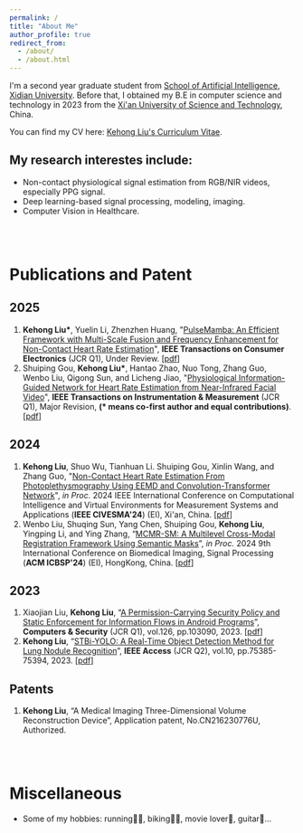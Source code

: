 ```yaml
---
permalink: /
title: "About Me"
author_profile: true
redirect_from: 
  - /about/
  - /about.html
---
```


I'm a second year graduate student from [School of Artificial Intelligence](https://sai.xidian.edu.cn/index.htm), [Xidian University](https://en.xidian.edu.cn/). Before that, I obtained my B.E in computer science and technology in 2023 from the [Xi'an University of Science and Technology](https://www.xust.edu.cn/), China.

<!-- I am currently advised by [Prof. Shuiping Gou](https://scholar.google.com/citations?user=QdUISv8AAAAJ&hl=zh-CN) from Key Lab of IPIU. -->

You can find my CV here: [Kehong Liu's Curriculum Vitae](../assets/CV.pdf).

## My research interestes include:
- Non-contact physiological signal estimation from RGB/NIR videos, especially PPG signal.
- Deep learning-based signal processing, modeling, imaging.
- Computer Vision in Healthcare.


<br><br>

# Publications and Patent

## 2025
1. **Kehong Liu\***, Yuelin Li, Zhenzhen Huang, "[PulseMamba: An Efficient Framework with Multi-Scale Fusion and Frequency Enhancement for Non-Contact Heart Rate Estimation](../assets/TCE.pdf)", **IEEE Transactions on Consumer Electronics** (JCR Q1), Under Review. [[pdf](../assets/TCE.pdf)]
2. Shuiping Gou, **Kehong Liu\***, Hantao Zhao, Nuo Tong, Zhang Guo, Wenbo Liu, Qigong Sun, and Licheng Jiao, "[Physiological Information-Guided Network for Heart Rate Estimation from Near-Infrared Facial Video](../assets/TIM.pdf)", **IEEE Transactions on Instrumentation & Measurement** (JCR Q1), Major Revision, **(\* means co-first author and equal contributions)**. [[pdf](../assets/TIM.pdf)]

## 2024
1. **Kehong Liu**, Shuo Wu, Tianhuan Li. Shuiping Gou, Xinlin Wang, and Zhang Guo, "[Non-Contact Heart Rate Estimation From Photoplethysmography Using EEMD and Convolution-Transformer Network](https://ieeexplore.ieee.org/stamp/stamp.jsp?tp=&arnumber=10586459)", *in Proc.* 2024 IEEE International Conference on Computational Intelligence and Virtual Environments for Measurement Systems and Applications (**IEEE CIVESMA'24**) (EI), Xi'an, China. [[pdf](https://ieeexplore.ieee.org/stamp/stamp.jsp?tp=&arnumber=10586459)]
2. Wenbo Liu, Shuqing Sun, Yang Chen, Shuiping Gou, **Kehong Liu**, Yingping Li, and Ying Zhang, “[MCMR-SM: A Multilevel Cross-Modal Registration Framework Using Semantic Masks](https://dl.acm.org/doi/pdf/10.1145/3707172.3707197)”, *in Proc.* 2024 9th International Conference on Biomedical Imaging, Signal Processing (**ACM ICBSP'24**) (EI), HongKong, China. [[pdf](https://dl.acm.org/doi/pdf/10.1145/3707172.3707197)]

   
## 2023
1. Xiaojian Liu, **Kehong Liu**, “[A Permission-Carrying Security Policy and Static Enforcement for Information Flows in Android Programs](https://pdf.sciencedirectassets.com/271887/1-s2.0-S0167404822X00138/1-s2.0-S0167404822004825/main.pdf?X-Amz-Security-Token=IQoJb3JpZ2luX2VjEO3%2F%2F%2F%2F%2F%2F%2F%2F%2F%2FwEaCXVzLWVhc3QtMSJIMEYCIQDJ2Ko1oAEMI00BNvRMPG7PxInlk2lUHSj%2FC2IM54tkZwIhAI22TKt24E%2BXaWJIZYjS8MCEzkj%2FoW6oE8PP5eUs0HxeKrMFCCYQBRoMMDU5MDAzNTQ2ODY1Igwo38pVUGSqP2IFcmAqkAVwrygkeQwfw8Xvo7TyrB4JkBH0chZS3ymvJLSQUzFMA0TwOPULqKJO%2FsDO1Gn6Vun4ZZNTcPpeJukTf7RP0IWshBPyvBnts3EITic%2Fp1MXD0Q9iM0iDidTTOZuldx5h%2B6r1eNRzbc3T189GXScTuZ9qiI3n9IuS3uPGVxyjl12nVLR0uwdqmuzuQxiuBqI2%2B6isO%2FKf4JVzvdfYwmE%2B5zJj8ntV0ZWTIfT7AtLFQs5AJZZJSVdKvyPDCC6whIAfByBdMyWuUfx1%2F41HEnsojZ5xXuKFp9IRJc4v4vxPqTD8tXfpZh1f5dFETSdIDIL89pb7w8%2FM%2Bts0zeHoRu%2Bld7ed0zFjj%2FLVGRt5fZuuxFtLarLzmgjxI%2Bb3ZbLH1cpjxPM7tQ2rGUXKPJvAeMOzy18o662gNMm1c5eB9EKAwOXvUDAD869xCOmO%2FdBPaBRgRlW4KK%2FJdHZGuxwn%2Bk86F1f8YZJ1p7oHdO%2FjtqosXyauwl6BDyiWER8MbBl2YpkmVtjiojDSUBHKxVhKnNcAOu0USRmtvpdQMlQxlzCoz84fNbb7onFr9uC7qxyzQkUQ3aqXFpaoeG3MAfqW9sdLYP3%2B%2FdVwY2Eh2UEtB%2FGLUsXJOFojOvTEqvcWpCBqrZKSMGkOd6O52WFYvYgleEypWA1QZPtHELjcOd5l9S2d6isbfJqbdaMt46gHCJuqVZZaO754awByc4rZyH%2BD6asnyOFu%2Bnonlx8vSydaDQ71DdG8giXSmEXw%2FmRGKjEDQYldxmY15bF%2Fl5k5wm1hjClmckkQba4UZAr33db5Bp3XJX51JedGEF85d3pNWQBz9iMMNIuYEUtzu5gnCmqtekNKs9Q5pdgePKsVDSqPdOsKyjs1TC06O%2B9BjqwAQp%2FDZwUiUtEdAF%2Ffd6W4hILM1HRzsVxj25erQ1N8G9XidueFowjWo3AF8vJLJt7yn597jQKW8RvK77n0H1BG%2F24l6LoBixN2v0hwur7U3y%2BT2p4iaQ2esTVzde67K4Rx9yW9f211pqeQkOdyA7f2o2TfCJT47E%2BVPGChOtQGLIhszM9ExcPeyqUOQxAOxnjK3WiP2J5XW1U7PjIAT1lvNNa1H8Au1yVIkwPx81AcY%2BB&X-Amz-Algorithm=AWS4-HMAC-SHA256&X-Amz-Date=20250224T053732Z&X-Amz-SignedHeaders=host&X-Amz-Expires=300&X-Amz-Credential=ASIAQ3PHCVTY4IGCRVYP%2F20250224%2Fus-east-1%2Fs3%2Faws4_request&X-Amz-Signature=b20003aeb9eb96fc24ea9388d448e8d70fedb0e81d00d1e866514f8959e6e4f5&hash=907a92a3f38ff03cb9e2f02c899219f72d8f51d032dc15354d88acbc52269aea&host=68042c943591013ac2b2430a89b270f6af2c76d8dfd086a07176afe7c76c2c61&pii=S0167404822004825&tid=spdf-ddedb978-e9ce-4031-b8eb-85861fe98f65&sid=4bbcd99c94fda8488a899e2002521b9f65f5gxrqa&type=client&tsoh=d3d3LnNjaWVuY2VkaXJlY3QuY29t&rh=d3d3LnNjaWVuY2VkaXJlY3QuY29t&ua=15095c5254035f070052&rr=916d1ab28f6cce42&cc=sg)”, **Computers & Security** (JCR Q1), vol.126, pp.103090, 2023. [[pdf](https://pdf.sciencedirectassets.com/271887/1-s2.0-S0167404822X00138/1-s2.0-S0167404822004825/main.pdf?X-Amz-Security-Token=IQoJb3JpZ2luX2VjEO3%2F%2F%2F%2F%2F%2F%2F%2F%2F%2FwEaCXVzLWVhc3QtMSJIMEYCIQDJ2Ko1oAEMI00BNvRMPG7PxInlk2lUHSj%2FC2IM54tkZwIhAI22TKt24E%2BXaWJIZYjS8MCEzkj%2FoW6oE8PP5eUs0HxeKrMFCCYQBRoMMDU5MDAzNTQ2ODY1Igwo38pVUGSqP2IFcmAqkAVwrygkeQwfw8Xvo7TyrB4JkBH0chZS3ymvJLSQUzFMA0TwOPULqKJO%2FsDO1Gn6Vun4ZZNTcPpeJukTf7RP0IWshBPyvBnts3EITic%2Fp1MXD0Q9iM0iDidTTOZuldx5h%2B6r1eNRzbc3T189GXScTuZ9qiI3n9IuS3uPGVxyjl12nVLR0uwdqmuzuQxiuBqI2%2B6isO%2FKf4JVzvdfYwmE%2B5zJj8ntV0ZWTIfT7AtLFQs5AJZZJSVdKvyPDCC6whIAfByBdMyWuUfx1%2F41HEnsojZ5xXuKFp9IRJc4v4vxPqTD8tXfpZh1f5dFETSdIDIL89pb7w8%2FM%2Bts0zeHoRu%2Bld7ed0zFjj%2FLVGRt5fZuuxFtLarLzmgjxI%2Bb3ZbLH1cpjxPM7tQ2rGUXKPJvAeMOzy18o662gNMm1c5eB9EKAwOXvUDAD869xCOmO%2FdBPaBRgRlW4KK%2FJdHZGuxwn%2Bk86F1f8YZJ1p7oHdO%2FjtqosXyauwl6BDyiWER8MbBl2YpkmVtjiojDSUBHKxVhKnNcAOu0USRmtvpdQMlQxlzCoz84fNbb7onFr9uC7qxyzQkUQ3aqXFpaoeG3MAfqW9sdLYP3%2B%2FdVwY2Eh2UEtB%2FGLUsXJOFojOvTEqvcWpCBqrZKSMGkOd6O52WFYvYgleEypWA1QZPtHELjcOd5l9S2d6isbfJqbdaMt46gHCJuqVZZaO754awByc4rZyH%2BD6asnyOFu%2Bnonlx8vSydaDQ71DdG8giXSmEXw%2FmRGKjEDQYldxmY15bF%2Fl5k5wm1hjClmckkQba4UZAr33db5Bp3XJX51JedGEF85d3pNWQBz9iMMNIuYEUtzu5gnCmqtekNKs9Q5pdgePKsVDSqPdOsKyjs1TC06O%2B9BjqwAQp%2FDZwUiUtEdAF%2Ffd6W4hILM1HRzsVxj25erQ1N8G9XidueFowjWo3AF8vJLJt7yn597jQKW8RvK77n0H1BG%2F24l6LoBixN2v0hwur7U3y%2BT2p4iaQ2esTVzde67K4Rx9yW9f211pqeQkOdyA7f2o2TfCJT47E%2BVPGChOtQGLIhszM9ExcPeyqUOQxAOxnjK3WiP2J5XW1U7PjIAT1lvNNa1H8Au1yVIkwPx81AcY%2BB&X-Amz-Algorithm=AWS4-HMAC-SHA256&X-Amz-Date=20250224T053732Z&X-Amz-SignedHeaders=host&X-Amz-Expires=300&X-Amz-Credential=ASIAQ3PHCVTY4IGCRVYP%2F20250224%2Fus-east-1%2Fs3%2Faws4_request&X-Amz-Signature=b20003aeb9eb96fc24ea9388d448e8d70fedb0e81d00d1e866514f8959e6e4f5&hash=907a92a3f38ff03cb9e2f02c899219f72d8f51d032dc15354d88acbc52269aea&host=68042c943591013ac2b2430a89b270f6af2c76d8dfd086a07176afe7c76c2c61&pii=S0167404822004825&tid=spdf-ddedb978-e9ce-4031-b8eb-85861fe98f65&sid=4bbcd99c94fda8488a899e2002521b9f65f5gxrqa&type=client&tsoh=d3d3LnNjaWVuY2VkaXJlY3QuY29t&rh=d3d3LnNjaWVuY2VkaXJlY3QuY29t&ua=15095c5254035f070052&rr=916d1ab28f6cce42&cc=sg)]
2. **Kehong Liu**, “[STBi-YOLO: A Real-Time Object Detection Method for Lung Nodule Recognition](https://ieeexplore.ieee.org/stamp/stamp.jsp?arnumber=9832593)”, **IEEE Access** (JCR Q2), vol.10, pp.75385-75394, 2023. [[pdf](https://ieeexplore.ieee.org/stamp/stamp.jsp?arnumber=9832593)]


## Patents
1. **Kehong Liu**, “A Medical Imaging Three-Dimensional Volume Reconstruction Device”, Application patent, No.CN216230776U, Authorized.


<br><br>
# Miscellaneous
- Some of my hobbies: running🏃‍♀️, biking🚵‍♀️, movie lover🎥, guitar🎸...

